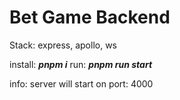 # Bet Game Backend

Stack: express, apollo, ws

install: ***pnpm i***
run: ***pnpm run start***

info:
server will start on port: 4000
